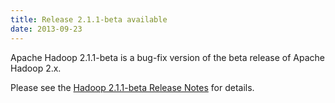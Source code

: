 ```yaml
---
title: Release 2.1.1-beta available
date: 2013-09-23
---
```

<!---
  Licensed under the Apache License, Version 2.0 (the "License");
  you may not use this file except in compliance with the License.
  You may obtain a copy of the License at

   http://www.apache.org/licenses/LICENSE-2.0

  Unless required by applicable law or agreed to in writing, software
  distributed under the License is distributed on an "AS IS" BASIS,
  WITHOUT WARRANTIES OR CONDITIONS OF ANY KIND, either express or implied.
  See the License for the specific language governing permissions and
  limitations under the License. See accompanying LICENSE file.
-->

Apache Hadoop 2.1.1-beta is a bug-fix version of the beta release of
Apache Hadoop 2.x.

Please see the [Hadoop 2.1.1-beta Release
Notes](https://hadoop.apache.org/docs/r2.1.1-beta/hadoop-project-dist/hadoop-common/releasenotes.html)
for details.

